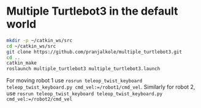 # Multiple Turtlebot3 in the default world

```bash
mkdir -p ~/catkin_ws/src
cd ~/catkin_ws/src
git clone https://github.com/pranjalkole/multiple_turtlebot3.git
cd ..
catkin_make
roslaunch multiple_turtlebot3 multiple_turtlebot3.launch
```

For moving robot 1 use `rosrun teleop_twist_keyboard teleop_twist_keyboard.py cmd_vel:=/robot1/cmd_vel`. Similarly for robot 2, use `rosrun teleop_twist_keyboard teleop_twist_keyboard.py cmd_vel:=/robot2/cmd_vel`
